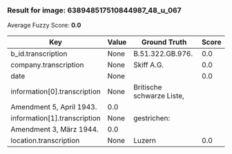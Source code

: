 ### Result for image: 638948517510844987_48_u_067
Average Fuzzy Score: **0.0**
<small>

| Key | Value | Ground Truth | Score |
| --- | --- | --- | --- |
| b_id.transcription | None | B.51.322.GB.976. | 0.0 |
| company.transcription | None | Skiff A.G. | 0.0 |
| date | None |  | 0.0 |
| information[0].transcription | None | Britische schwarze Liste,
Amendment 5, April 1943. | 0.0 |
| information[1].transcription | None | gestrichen:
Amendment 3, März 1944. | 0.0 |
| location.transcription | None | Luzern | 0.0 |

</small>
